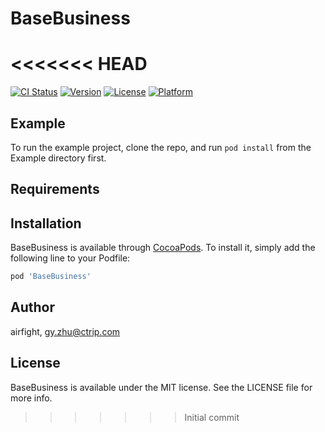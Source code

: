 # BaseBusiness
<<<<<<< HEAD
=======

[![CI Status](https://img.shields.io/travis/airfight/BaseBusiness.svg?style=flat)](https://travis-ci.org/airfight/BaseBusiness)
[![Version](https://img.shields.io/cocoapods/v/BaseBusiness.svg?style=flat)](https://cocoapods.org/pods/BaseBusiness)
[![License](https://img.shields.io/cocoapods/l/BaseBusiness.svg?style=flat)](https://cocoapods.org/pods/BaseBusiness)
[![Platform](https://img.shields.io/cocoapods/p/BaseBusiness.svg?style=flat)](https://cocoapods.org/pods/BaseBusiness)

## Example

To run the example project, clone the repo, and run `pod install` from the Example directory first.

## Requirements

## Installation

BaseBusiness is available through [CocoaPods](https://cocoapods.org). To install
it, simply add the following line to your Podfile:

```ruby
pod 'BaseBusiness'
```

## Author

airfight, gy.zhu@ctrip.com

## License

BaseBusiness is available under the MIT license. See the LICENSE file for more info.
>>>>>>> Initial commit
